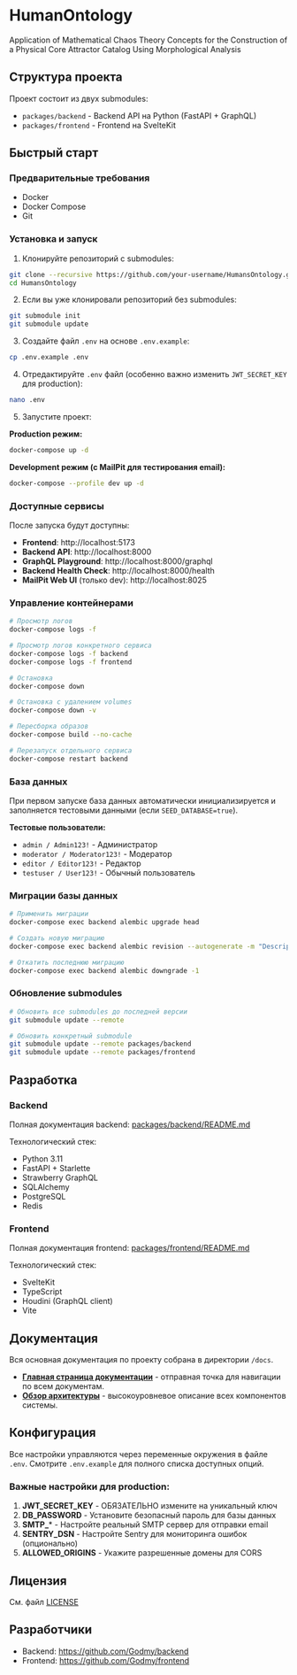 # HumanOntology

Application of Mathematical Chaos Theory Concepts for the Construction of a Physical Core Attractor Catalog Using Morphological Analysis

## Структура проекта

Проект состоит из двух submodules:
- `packages/backend` - Backend API на Python (FastAPI + GraphQL)
- `packages/frontend` - Frontend на SvelteKit

## Быстрый старт

### Предварительные требования

- Docker
- Docker Compose
- Git

### Установка и запуск

1. Клонируйте репозиторий с submodules:
```bash
git clone --recursive https://github.com/your-username/HumansOntology.git
cd HumansOntology
```

2. Если вы уже клонировали репозиторий без submodules:
```bash
git submodule init
git submodule update
```

3. Создайте файл `.env` на основе `.env.example`:
```bash
cp .env.example .env
```

4. Отредактируйте `.env` файл (особенно важно изменить `JWT_SECRET_KEY` для production):
```bash
nano .env
```

5. Запустите проект:

**Production режим:**
```bash
docker-compose up -d
```

**Development режим (с MailPit для тестирования email):**
```bash
docker-compose --profile dev up -d
```

### Доступные сервисы

После запуска будут доступны:

- **Frontend**: http://localhost:5173
- **Backend API**: http://localhost:8000
- **GraphQL Playground**: http://localhost:8000/graphql
- **Backend Health Check**: http://localhost:8000/health
- **MailPit Web UI** (только dev): http://localhost:8025

### Управление контейнерами

```bash
# Просмотр логов
docker-compose logs -f

# Просмотр логов конкретного сервиса
docker-compose logs -f backend
docker-compose logs -f frontend

# Остановка
docker-compose down

# Остановка с удалением volumes
docker-compose down -v

# Пересборка образов
docker-compose build --no-cache

# Перезапуск отдельного сервиса
docker-compose restart backend
```

### База данных

При первом запуске база данных автоматически инициализируется и заполняется тестовыми данными (если `SEED_DATABASE=true`).

**Тестовые пользователи:**
- `admin / Admin123!` - Администратор
- `moderator / Moderator123!` - Модератор
- `editor / Editor123!` - Редактор
- `testuser / User123!` - Обычный пользователь

### Миграции базы данных

```bash
# Применить миграции
docker-compose exec backend alembic upgrade head

# Создать новую миграцию
docker-compose exec backend alembic revision --autogenerate -m "Description"

# Откатить последнюю миграцию
docker-compose exec backend alembic downgrade -1
```

### Обновление submodules

```bash
# Обновить все submodules до последней версии
git submodule update --remote

# Обновить конкретный submodule
git submodule update --remote packages/backend
git submodule update --remote packages/frontend
```

## Разработка

### Backend

Полная документация backend: [packages/backend/README.md](packages/backend/README.md)

Технологический стек:
- Python 3.11
- FastAPI + Starlette
- Strawberry GraphQL
- SQLAlchemy
- PostgreSQL
- Redis

### Frontend

Полная документация frontend: [packages/frontend/README.md](packages/frontend/README.md)

Технологический стек:
- SvelteKit
- TypeScript
- Houdini (GraphQL client)
- Vite

## Документация

Вся основная документация по проекту собрана в директории `/docs`.

- [**Главная страница документации**](./docs/index.md) - отправная точка для навигации по всем документам.
- [**Обзор архитектуры**](./docs/ARCHITECTURE_OVERVIEW.md) - высокоуровневое описание всех компонентов системы.

## Конфигурация

Все настройки управляются через переменные окружения в файле `.env`. Смотрите `.env.example` для полного списка доступных опций.

### Важные настройки для production:

1. **JWT_SECRET_KEY** - ОБЯЗАТЕЛЬНО измените на уникальный ключ
2. **DB_PASSWORD** - Установите безопасный пароль для базы данных
3. **SMTP_*** - Настройте реальный SMTP сервер для отправки email
4. **SENTRY_DSN** - Настройте Sentry для мониторинга ошибок (опционально)
5. **ALLOWED_ORIGINS** - Укажите разрешенные домены для CORS

## Лицензия

См. файл [LICENSE](LICENSE)

## Разработчики

- Backend: https://github.com/Godmy/backend
- Frontend: https://github.com/Godmy/frontend